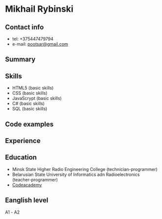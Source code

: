 # Mikhail Rybinski

## Contact info
 * tel: +375447479794
 * e-mail: pootsar@gmail.com

 ## Summary

 ## Skills
 * HTML5 (basic skills)
 * CSS (basic skills)
 * JavaScrypt (basic skills)
 * C# (basic skills)
 * SQL (basic skills)

 ## Code examples 

 ## Experience 

 ## Education

 * Minsk State Higher Radio Engineering College (technician-programmer)
 * Belarusian State University of Informatics adn Radioelectronics (teacher-programmer)
 * [Codeacademy](https://www.codecademy.com/profiles/pootsar)

## Eanglish level
A1 - А2